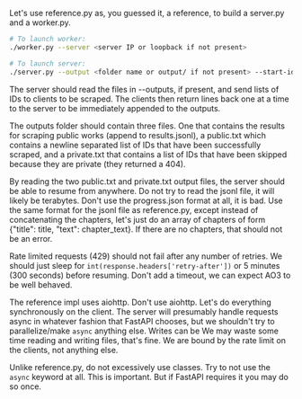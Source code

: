 
Let's use reference.py as, you guessed it, a reference, to build a server.py and a worker.py.

```sh
# To launch worker:
./worker.py --server <server IP or loopback if not present>

# To launch server:
./server.py --output <folder name or output/ if not present> --start-id <int or 1 if not present> --end-id <int or 1 billion if not present>
```

The server should read the files in --outputs, if present, and send lists of IDs to clients to be scraped. The clients then return lines back one at a time to the server to be
immediately appended to the outputs.

The outputs folder should contain three files. One that contains the results for scraping public works (append to results.jsonl), a public.txt which contains a newline separated list
of IDs that have been successfully scraped, and a private.txt that contains a list of IDs that have been skipped because they are private (they returned a 404).

By reading the two public.txt and private.txt output files, the server should be able to resume from anywhere. Do not try to read the jsonl file, it will likely be terabytes. Don't
use the progress.json format at all, it is bad. Use the same format for the jsonl file as reference.py, except instead of concatenating the chapters, let's just do an array of
chapters of form {"title": title, "text": chapter_text}. If there are no chapters, that should not be an error.

Rate limited requests (429) should not fail after any number of retries. We should just sleep for `int(response.headers['retry-after'])` or 5 minutes (300 seconds) before resuming.
Don't add a timeout, we can expect AO3 to be well behaved.

The reference impl uses aiohttp. Don't use aiohttp. Let's do everything synchronously on the client. The server will presumably handle requests async in whatever fashion that FastAPI
chooses, but we shouldn't try to parallelize/make `async` anything else. Writes can be We may waste some time reading and writing files, that's fine. We are bound by the rate limit on
the clients, not anything else.

Unlike reference.py, do not excessively use classes. Try to not use the `async` keyword at all. This is important. But if FastAPI requires it you may do so once.

